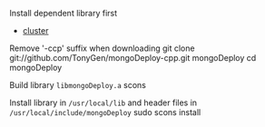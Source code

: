 Install dependent library first
- [cluster](https://github.com/TonyGen/cluster-cpp)

Remove '-ccp' suffix when downloading
	git clone git://github.com/TonyGen/mongoDeploy-cpp.git mongoDeploy
	cd mongoDeploy

Build library `libmongoDeploy.a`
	scons

Install library in `/usr/local/lib` and header files in `/usr/local/include/mongoDeploy`
	sudo scons install
